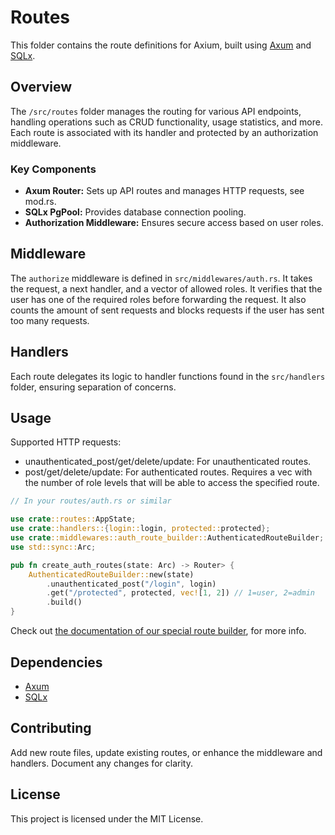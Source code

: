 # Routes

This folder contains the route definitions for Axium, built using [Axum](https://docs.rs/axum/latest/axum/) and [SQLx](https://docs.rs/sqlx/latest/sqlx/).

## Overview
The `/src/routes` folder manages the routing for various API endpoints, handling operations such as CRUD functionality, usage statistics, and more. Each route is associated with its handler and protected by an authorization middleware.

### Key Components
- **Axum Router:** Sets up API routes and manages HTTP requests, see mod.rs.
- **SQLx PgPool:** Provides database connection pooling.
- **Authorization Middleware:** Ensures secure access based on user roles.

## Middleware
The `authorize` middleware is defined in `src/middlewares/auth.rs`. It takes the request, a next handler, and a vector of allowed roles. It verifies that the user has one of the required roles before forwarding the request.
It also counts the amount of sent requests and blocks requests if the user has sent too many requests.


## Handlers
Each route delegates its logic to handler functions found in the `src/handlers` folder, ensuring separation of concerns.

## Usage
Supported HTTP requests:
- unauthenticated_post/get/delete/update: For unauthenticated routes.
- post/get/delete/update: For authenticated routes. Requires a vec with the number of role levels that will be able to access the specified route.

```rust
// In your routes/auth.rs or similar

use crate::routes::AppState;
use crate::handlers::{login::login, protected::protected};
use crate::middlewares::auth_route_builder::AuthenticatedRouteBuilder;
use std::sync::Arc;

pub fn create_auth_routes(state: Arc) -> Router> {
    AuthenticatedRouteBuilder::new(state)
        .unauthenticated_post("/login", login)
        .get("/protected", protected, vec![1, 2]) // 1=user, 2=admin
        .build()
}
```

Check out [the documentation of our special route builder](/documentation/authentication_route_builder.md), for more info.


## Dependencies
- [Axum](https://docs.rs/axum/latest/axum/)
- [SQLx](https://docs.rs/sqlx/latest/sqlx/)

## Contributing
Add new route files, update existing routes, or enhance the middleware and handlers. Document any changes for clarity.

## License
This project is licensed under the MIT License.
